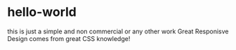 hello-world
===========

this is just a simple and non commercial or any other work
Great Responisve Design comes from great CSS knowledge!
